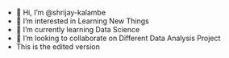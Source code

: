 - 👋 Hi, I’m @shrijay-kalambe
- 👀 I’m interested in Learning New Things
- 🌱 I’m currently learning Data Science
- 💞️ I’m looking to collaborate on Different Data Analysis Project
- This is the edited version

<!---
shrijay-kalambe/shrijay-kalambe is a ✨ special ✨ repository because its `README.md` (this file) appears on your GitHub profile.
You can click the Preview link to take a look at your changes.
--->

